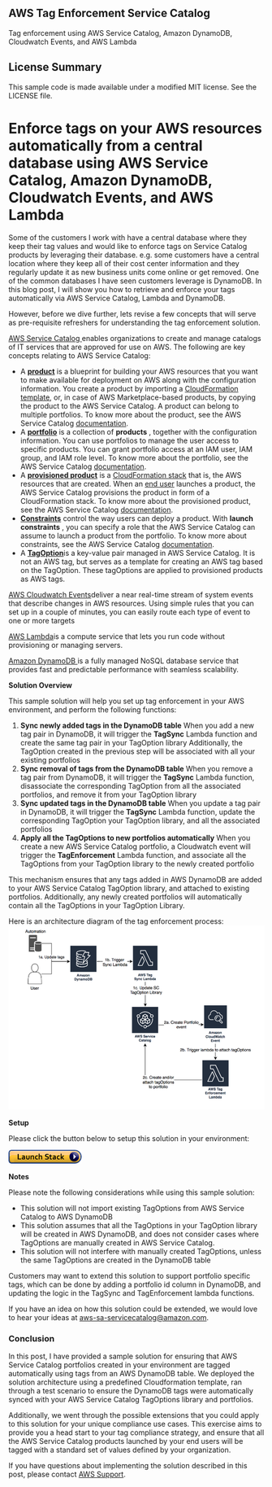 ## AWS Tag Enforcement Service Catalog

Tag enforcement using AWS Service Catalog, Amazon DynamoDB, Cloudwatch Events, and AWS Lambda

## License Summary

This sample code is made available under a modified MIT license. See the LICENSE file.



# **Enforce tags on your AWS resources automatically from a central database**  **using AWS Service Catalog, Amazon DynamoDB, Cloudwatch Events, and AWS Lambda**

Some of the customers I work with have a central database where they keep their tag values and would like to enforce tags on Service Catalog products by leveraging their database. e.g. some customers have a central location where they keep all of their cost center information and they regularly update it as new business units come online or get removed. One of the common databases I have seen customers leverage is DynamoDB. In this blog post, I will show you how to retrieve and enforce your tags automatically via AWS Service Catalog, Lambda and DynamoDB.

However, before we dive further, lets revise a few concepts that will serve as pre-requisite refreshers for understanding the tag enforcement solution.

[AWS Service Catalog ](https://docs.aws.amazon.com/servicecatalog/latest/adminguide/introduction.html)enables organizations to create and manage catalogs of IT services that are approved for use on AWS. The following are key concepts relating to AWS Service Catalog:

- A [**product**](http://docs.aws.amazon.com/servicecatalog/latest/adminguide/what-is_concepts.html#what-is_concepts-product) is a blueprint for building your AWS resources that you want to make available for deployment on AWS along with the configuration information. You create a product by importing a [CloudFormation template](https://docs.aws.amazon.com/AWSCloudFormation/latest/UserGuide/cfn-whatis-concepts.html), or, in case of AWS Marketplace-based products, by copying the product to the AWS Service Catalog. A product can belong to multiple portfolios. To know more about the product, see the AWS Service Catalog [documentation](https://docs.aws.amazon.com/servicecatalog/latest/adminguide/what-is_concepts.html#what-is_concepts-product).
- A [**portfolio**](http://docs.aws.amazon.com/servicecatalog/latest/adminguide/what-is_concepts.html#what-is_concepts-portfolio) is a collection of  **products** , together with the configuration information. You can use portfolios to manage the user access to specific products. You can grant portfolio access at an IAM user, IAM group, and IAM role level. To know more about the portfolio, see the AWS Service Catalog [documentation](https://docs.aws.amazon.com/servicecatalog/latest/adminguide/what-is_concepts.html#what-is_concepts-portfolio).
- A [**provisioned product**](http://docs.aws.amazon.com/servicecatalog/latest/adminguide/what-is_concepts.html#what-is_concepts-provprod) is a [CloudFormation stack](http://docs.aws.amazon.com/AWSCloudFormation/latest/UserGuide/stacks.html) that is, the AWS resources that are created. When an [end user](http://docs.aws.amazon.com/servicecatalog/latest/adminguide/what-is_concepts.html#what-is_concepts-users) launches a product, the AWS Service Catalog provisions the product in form of a CloudFormation stack. To know more about the provisioned product, see the AWS Service Catalog [documentation](https://docs.aws.amazon.com/servicecatalog/latest/adminguide/what-is_concepts.html#what-is_concepts-provprod).
- [**Constraints**](http://docs.aws.amazon.com/servicecatalog/latest/adminguide/what-is_concepts.html#what-is_concepts-constraints) control the way users can deploy a product. With  **launch constraints** , you can specify a role that the AWS Service Catalog can assume to launch a product from the portfolio. To know more about constraints, see the AWS Service Catalog [documentation](https://docs.aws.amazon.com/servicecatalog/latest/adminguide/what-is_concepts.html#what-is_concepts-constraints).
- A [**TagOption**](https://docs.aws.amazon.com/servicecatalog/latest/adminguide/tagoptions.html)is a key-value pair managed in AWS Service Catalog. It is not an AWS tag, but serves as a template for creating an AWS tag based on the TagOption. These tagOptions are applied to provisioned products as AWS tags.

[AWS Cloudwatch Events](https://docs.aws.amazon.com/AmazonCloudWatch/latest/events/WhatIsCloudWatchEvents.html)deliver a near real-time stream of system events that describe changes in AWS resources. Using simple rules that you can set up in a couple of minutes, you can easily route each type of event to one or more targets

[AWS Lambda](https://docs.aws.amazon.com/lambda/latest/dg/welcome.html)is a compute service that lets you run code without provisioning or managing servers.

[Amazon DynamoDB ](https://docs.aws.amazon.com/amazondynamodb/latest/developerguide/Introduction.html)is a fully managed NoSQL database service that provides fast and predictable performance with seamless scalability.

**Solution Overview**

This sample solution will help you set up tag enforcement in your AWS environment, and perform the following functions:

1. **Sync newly added tags in the DynamoDB table**
  When you add a new tag pair in DynamoDB, it will trigger the **TagSync** Lambda function and create the same tag pair in your TagOption library
  Additionally, the TagOption created in the previous step will be associated with all your existing portfolios
2. **Sync removal of tags from the DynamoDB table**
  When you remove a tag pair from DynamoDB, it will trigger the **TagSync** Lambda function, disassociate the corresponding TagOption from all the associated portfolios, and remove it from your TagOption library
3. **Sync updated tags in the DynamoDB table**
  When you update a tag pair in DynamoDB, it will trigger the **TagSync** Lambda function, update the corresponding TagOption your TagOption library, and all the associated portfolios
4. **Apply all the TagOptions to new portfolios automatically**
  When you create a new AWS Service Catalog portfolio, a Cloudwatch event will trigger the **TagEnforcement** Lambda function, and associate all the TagOptions from your TagOption library to the newly created portfolio

This mechanism ensures that any tags added in AWS DynamoDB are added to your AWS Service Catalog TagOption library, and attached to existing portfolios. Additionally, any newly created portfolios will automatically contain all the TagOptions in your TagOption Library.

Here is an architecture diagram of the tag enforcement process:
![Architecture Diagram](architecture-diagram.png)


**Setup**

Please click the button below to setup this solution in your environment:

[![Launch Stack](launch-stack.png)](https://console.aws.amazon.com/cloudformation/home#/stacks/new?stackName=tag-enf-demo&templateURL=https://s3.eu-west-3.amazonaws.com/avm-training-032019/tag-scproduct.json)
	
**Notes**

Please note the following considerations while using this sample solution:

- This solution will not import existing TagOptions from AWS Service Catalog to AWS DynamoDB
- This solution assumes that all the TagOptions in your TagOption library will be created in AWS DynamoDB, and does not consider cases where TagOptions are manually created in AWS Service Catalog.
- This solution will not interfere with manually created TagOptions, unless the same TagOptions are created in the DynamoDB table

Customers may want to extend this solution to support portfolio specific tags, which can be done by adding a portfolio id column in DynamoDB, and updating the logic in the TagSync and TagEnforcement lambda functions.

If you have an idea on how this solution could be extended, we would love to hear your ideas at [aws-sa-servicecatalog@amazon.com](mailto:aws-sa-servicecatalog@amazon.com).

### **Conclusion**

In this post, I have provided a sample solution for ensuring that AWS Service Catalog portfolios created in your environment are tagged automatically using tags from an AWS DynamoDB table. We deployed the solution architecture using a predefined Cloudformation template, ran through a test scenario to ensure the DynamoDB tags were automatically synced with your AWS Service Catalog TagOptions library and portfolios.

Additionally, we went through the possible extensions that you could apply to this solution for your unique compliance use cases. This exercise aims to provide you a head start to your tag compliance strategy, and ensure that all the AWS Service Catalog products launched by your end users will be tagged with a standard set of values defined by your organization.

If you have questions about implementing the solution described in this post, please contact [AWS Support](https://console.aws.amazon.com/support/home).
